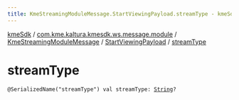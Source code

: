 ```yaml
---
title: KmeStreamingModuleMessage.StartViewingPayload.streamType - kmeSdk
---
```


[kmeSdk](../../../index.html) / [com.kme.kaltura.kmesdk.ws.message.module](../../index.html) / [KmeStreamingModuleMessage](../index.html) / [StartViewingPayload](index.html) / [streamType](./stream-type.html)

# streamType

`@SerializedName("streamType") val streamType: `[`String`](https://kotlinlang.org/api/latest/jvm/stdlib/kotlin/-string/index.html)`?`